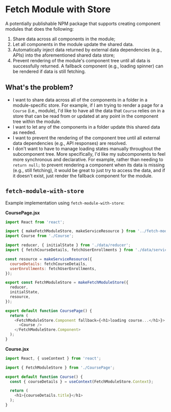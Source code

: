 # Fetch Module with Store

A potentially publishable NPM package that supports creating component modules that does the following:

1. Share data across all components in the module;
2. Let all components in the module update the shared data.
3. Automatically inject data returned by external data dependencies (e.g., APIs) into the aforementioned shared data store;
4. Prevent rendering of the module's component tree until all data is successfully returned. A fallback component (e.g., loading spinner) can be rendered if data is still fetching.

## What's the problem?

* I want to share data across all of the components in a folder in a module-specific store. For example, if I am trying to render a page for a ``Course`` (i.e., module), I'd like to have all the data that ``Course`` relies on in a store that can be read from or updated at any point in the component tree within the module.
* I want to let any of the components in a folder update this shared data as needed.
* I want to prevent the rendering of the component tree until all external data dependencies (e.g., API responses) are resolved.
* I don't want to have to manage loading states manually throughout the subcomponent tree. More specifically, I'd like my subcomponents to feel more synchronous and declarative. For example, rather than needing to ``return null;`` to prevent rendering a component when its data is missing (e.g., still fetching), it would be great to just try to access the data, and if it doesn't exist, just render the fallback component for the module.

## ``fetch-module-with-store``

Example implementation using ``fetch-module-with-store``:

**CoursePage.jsx**

```javascript
import React from 'react';

import { makeFetchModuleStore, makeServiceResource } from '../fetch-module-with-store';
import Course from './Course';

import reducer, { initialState } from './data/reducer';
import { fetchCourseDetails, fetchUserEnrollments } from './data/service';

const resource = makeServiceResource({
  courseDetails: fetchCourseDetails,
  userEnrollments: fetchUserEnrollments,
});

export const FetchModuleStore = makeFetchModuleStore({
  reducer,
  initialState,
  resource,
});

export default function CoursePage() {
  return (
    <FetchModuleStore.Component fallback={<h1>loading course...</h1>}>
      <Course />
    </FetchModuleStore.Component>
  );
}
```

**Course.jsx**

```javascript
import React, { useContext } from 'react';

import { FetchModuleStore } from './CoursePage';

export default function Course() {
  const { courseDetails } = useContext(FetchModuleStore.Context);

  return (
    <h1>{courseDetails.title}</h1>
  );
}
```
